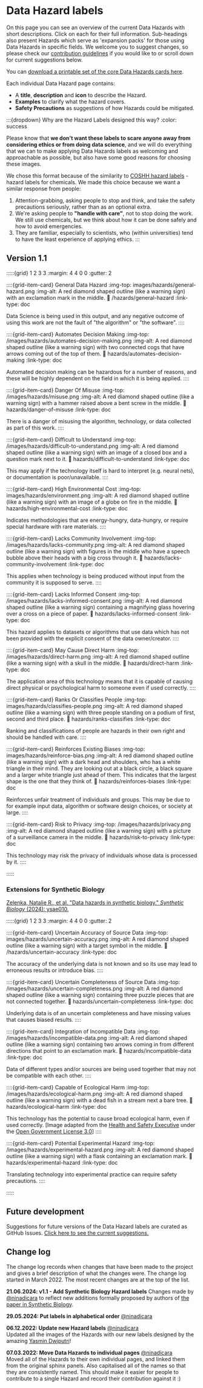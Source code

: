 # Data Hazard labels

On this page you can see an overview of the current Data Hazards with short descriptions. Click on each for their full information.
Sub-headings also present Hazards which serve as 'expansion packs' for those using Data Hazards in specific fields. 
We welcome you to suggest changes, so please check our [contribution guidelines](contribute) if you would like to or scroll down for current suggestions below.

You can [download a printable set of the core Data Hazards cards here](_static/DataHazards_PrintableCards.pdf). 

Each individual Data Hazard page contains: 
- A __title__, __description__ and __icon__ to describe the Hazard.
- __Examples__ to clarify what the hazard covers.
- __Safety Precautions__ as suggestions of how Hazards could be mitigated.

:::{dropdown} Why are the Hazard Labels designed this way?
:color: success

Please know that __we don't want these labels to scare anyone away from considering ethics or from doing data science__, and we will do everything that we can to make applying Data Hazards labels as welcoming and approachable as possible, but also have some good reasons for choosing these images.
   
We chose this format because of the similarity to [COSHH hazard labels](https://www.hse.gov.uk/chemical-classification/labelling-packaging/hazard-symbols-hazard-pictograms.htm) - hazard labels for chemicals.
We made this choice because we want a similar response from people:
1. Attention-grabbing, asking people to stop and think, and take the safety precautions seriously, rather than as an optional extra.
2. We're asking people to __"handle with care"__, not to stop doing the work. We still use chemicals, but we think about how it can be done safely and how to avoid emergencies.
3. They are familiar, especially to scientists, who (within universities) tend to have the least experience of applying ethics.
:::

## Version 1.1

<!--FYI The numbers after {grid} below refer to the number of columns that should display for xmall (1), small (2), med (3) and large screens (3) -->

:::::{grid} 1 2 3 3
:margin: 4 4 0 0
:gutter: 2

::::{grid-item-card} General Data Hazard
:img-top: images/hazards/general-hazard.png
:img-alt: A red diamond shaped outline (like a warning sign) with an exclamation mark in the middle.
:link: /hazards/general-hazard
:link-type: doc

Data Science is being used in this output, and any negative outcome of using this work are not the fault of "the algorithm" or "the software". 
::::

::::{grid-item-card} Automates Decision Making
:img-top: /images/hazards/automates-decision-making.png
:img-alt: A red diamond shaped outline (like a warning sign) with two connected cogs that have arrows coming out of the top of them.
:link: hazards/automates-decision-making
:link-type: doc

Automated decision making can be hazardous for a number of reasons, and these will be highly dependent on the field in which it is being applied. 
::::

::::{grid-item-card} Danger Of Misuse
:img-top: /images/hazards/misuse.png
:img-alt: A red diamond shaped outline (like a warning sign) with a hammer raised above a bent screw in the middle.
:link: hazards/danger-of-misuse
:link-type: doc

There is a danger of misusing the algorithm, technology, or data collected as part of this work.
::::

::::{grid-item-card} Difficult to Understand
:img-top: /images/hazards/difficult-to-understand.png
:img-alt: A red diamond shaped outline (like a warning sign) with an image of a closed box and a question mark next to it.
:link: hazards/difficult-to-understand
:link-type: doc

This may apply if the technology itself is hard to interpret (e.g. neural nets), or documentation is poor/unavailable.
::::

::::{grid-item-card} High Environmental Cost
:img-top: images/hazards/environment.png
:img-alt: A red diamond shaped outline (like a warning sign) with an image of a globe on fire in the middle.
:link: hazards/high-environmental-cost
:link-type: doc

Indicates methodologies that are energy-hungry, data-hungry, or require special hardware with rare materials. 
::::

::::{grid-item-card} Lacks Community Involvement
:img-top: /images/hazards/lacks-community.png
:img-alt: A red diamond shaped outline (like a warning sign) with figures in the middle who have a speech bubble above their heads with a big cross through it.
:link: hazards/lacks-community-involvement
:link-type: doc

This applies when technology is being produced without input from the community it is supposed to serve.
::::

::::{grid-item-card} Lacks Informed Consent
:img-top: /images/hazards/lacks-informed-consent.png
:img-alt: A red diamond shaped outline (like a warning sign) containing a magnifying glass hovering over a cross on a piece of paper.
:link: hazards/lacks-informed-consent
:link-type: doc

This hazard applies to datasets or algorithms that use data which has not been provided with the explicit consent of the data owner/creator. 
::::

::::{grid-item-card} May Cause Direct Harm
:img-top: /images/hazards/direct-harm.png
:img-alt: A red diamond shaped outline (like a warning sign) with a skull in the middle.
:link: hazards/direct-harm
:link-type: doc

The application area of this technology means that it is capable of causing direct physical or psychological harm to someone even if used correctly.
::::

::::{grid-item-card} Ranks Or Classifies People
:img-top: images/hazards/classifies-people.png
:img-alt: A red diamond shaped outline (like a warning sign) with three people standing on a podium of first, second and third place.
:link: hazards/ranks-classifies
:link-type: doc

Ranking and classifications of people are hazards in their own right and should be handled with care.
::::

::::{grid-item-card} Reinforces Existing Biases
:img-top: images/hazards/reinforce-bias.png
:img-alt: A red diamond shaped outline (like a warning sign) with a dark head and shoulders, who has a white triangle in their mind. They are looking out at a black circle, a black square and a larger white triangle just ahead of them. This indicates that the largest shape is the one that they think of. 
:link: hazards/reinforces-biases
:link-type: doc

Reinforces unfair treatment of individuals and groups. This may be due to for example input data, algorithm or software design choices, or society at large.
::::

::::{grid-item-card} Risk to Privacy
:img-top: /images/hazards/privacy.png
:img-alt: A red diamond shaped outline (like a warning sign) with a picture of a surveillance camera in the middle.
:link: hazards/risk-to-privacy
:link-type: doc

This technology may risk the privacy of individuals whose data is processed by it.
::::

:::::

### Extensions for Synthetic Biology

[Zelenka, Natalie R., et al. "Data hazards in synthetic biology." _Synthetic Biology_ (2024): ysae010.](https://doi.org/10.1093/synbio/ysae010) 

<!--FYI The numbers after {grid} below refer to the number of columns that should display for xmall (1), small (2), med (3) and large screens (3) -->

:::::{grid} 1 2 3 3
:margin: 4 4 0 0
:gutter: 2

::::{grid-item-card} Uncertain Accuracy of Source Data
:img-top: images/hazards/uncertain-accuracy.png
:img-alt: A red diamond shaped outline (like a warning sign) with a target symbol in the middle.
:link: /hazards/uncertain-accuracy
:link-type: doc

The accuracy of the underlying data is not known and so its use may lead to erroneous results or introduce bias.
::::

::::{grid-item-card} Uncertain Completeness of Source Data
:img-top: /images/hazards/uncertain-completeness.png
:img-alt: A red diamond shaped outline (like a warning sign) containing three puzzle pieces that are not connected together.
:link: hazards/uncertain-completeness
:link-type: doc

Underlying data is of an uncertain completeness and have missing values that causes biased results.
::::

::::{grid-item-card} Integration of Incompatible Data
:img-top: /images/hazards/incompatible-data.png
:img-alt: A red diamond shaped outline (like a warning sign) containing two arrows coming in from different directions that point to an exclamation mark.
:link: hazards/incompatible-data
:link-type: doc

Data of different types and/or sources are being used together that may not be compatible with each other.
::::

::::{grid-item-card} Capable of Ecological Harm
:img-top: /images/hazards/ecological-harm.png
:img-alt: A red diamond shaped outline (like a warning sign) with a dead fish in a stream next a bare tree.
:link: hazards/ecological-harm
:link-type: doc

This technology has the potential to cause broad ecological harm, even if used correctly.
[Image adapted from the [Health and Safety Executive](https://www.hse.gov.uk/chemical-classification/labelling-packaging/hazard-symbols-hazard-pictograms.htm) under the [Open Government License 3.0](https://www.nationalarchives.gov.uk/doc/open-government-licence/version/3/)]
::::

::::{grid-item-card} Potential Experimental Hazard
:img-top: /images/hazards/experimental-hazard.png
:img-alt: A red diamond shaped outline (like a warning sign) with a flask containing an exclamation mark.
:link: hazards/experimental-hazard
:link-type: doc

Translating technology into experimental practice can require safety precautions.
::::

:::::

## Future development

Suggestions for future versions of the Data Hazard labels are curated as GitHub Issues. [Click here to see the current suggestions.](https://github.com/very-good-science/data-hazards/labels/hazard-label-idea) 


## Change log

The change log records when changes that have been made to the project and gives a brief description of what the changes were. 
The change log started in March 2022. 
The most recent changes are at the top of the list. 

<!-- Example change log entry

## DD-MM-YYYY: <10 words to summarise change
More detailed paragraph (~100 words is more than enough!) that describes the changes in more detail and their impact.  
[Your name](link to your github profile) -->

__21.06.2024: v1.1 - Add Synthetic Biology Hazard labels__
Changes made by [@ninadicara](https://github.com/ninadicara) to reflect new additions formally proposed by
authors of [the paper in Synthetic Biology](https://doi.org/10.1093/synbio/ysae010).

__29.05.2024: Put labels in alphabetical order__
[@ninadicara](https://github.com/ninadicara)  


__06.12.2022: Update new Hazard labels__
[@ninadicara](https://github.com/ninadicara)  
Updated all the images of the Hazards with our new labels designed by the amazing [Yasmin Dwiputri](http://yasmindwiputri.com/)! 


__07.03.2022: Move Data Hazards to individual pages__
[@ninadicara](https://github.com/ninadicara)  
Moved all of the Hazards to their own individual pages, and linked them from the original sphinx panels. 
Also capitalised all of the names so that they are consistently named. 
This should make it easier for people to contribute to a single Hazard and record their contribution against it :) 




